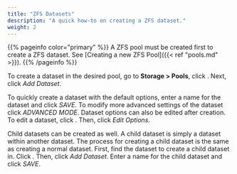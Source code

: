 ```yaml
---
title: "ZFS Datasets"
description: "A quick how-to on creating a ZFS dataset."
weight: 2
---
```


{{% pageinfo color="primary" %}}
A ZFS pool must be created first to create a ZFS dataset. See
[Creating a new ZFS Pool]({{< ref "pools.md" >}}).
{{% /pageinfo %}}

To create a dataset in the desired pool, go to **Storage > Pools**, click
<i class="fas fa-ellipsis-v"></i>. Next, click *Add Dataset*.

To quickly create a dataset with the default options, enter a name for the
dataset and click *SAVE*. To modify more advanced settings of the dataset click
*ADVANCED MODE*. Dataset options can also be edited after creation. To edit a
dataset, click <i class="fas fa-ellipsis-v"></i>. Then, click *Edit Options*.

Child datasets can be created as well. A child dataset is simply a dataset
within another dataset. The process for creating a child dataset is the same as
creating a normal dataset. First, find the dataset to create a child dataset in.
Click <i class="fas fa-ellipsis-v"></i>. Then, click *Add Dataset*. Enter a name
for the child dataset and click *SAVE*.